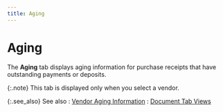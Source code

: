 ```yaml
---
title: Aging
---
```


# Aging


The **Aging** tab displays aging  information for purchase receipts that have outstanding payments or deposits.


{:.note}
This  tab is displayed only when you select a vendor.


{:.see_also}
See also
: [Vendor  Aging Information]({{site.pp_baseurl}}/purc-proc/doc-profile/contents/tabs/vendor-aging-information/vendor_aging_information_doc_tab_views_purch_doc_contents.html)
: [Document  Tab Views]({{site.pp_baseurl}}/misc/document_tab_views_pr_step_by_step.html)
